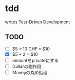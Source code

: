 # tdd
writes Test-Driven Development

## TODO

- [ ] $5 + 10 CHF = $10
- [x] $5 * 2 = $10
- [ ] amountをprivateにする
- [ ] Dollarの副作用
- [ ] Moneyの丸め処理
